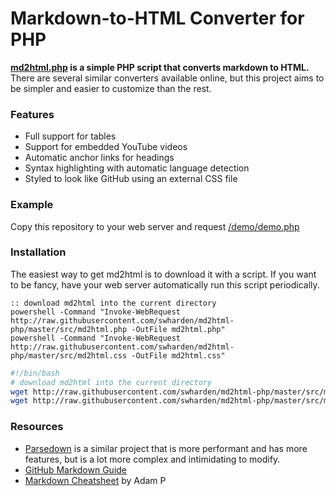 # Markdown-to-HTML Converter for PHP
**[md2html.php](src/md2html.php) is a simple PHP script that converts markdown to HTML.** There are several similar converters available online, but this project aims to be simpler and easier to customize than the rest. 

### Features
* Full support for tables
* Support for embedded YouTube videos
* Automatic anchor links for headings
* Syntax highlighting with automatic language detection
* Styled to look like GitHub using an external CSS file

### Example
Copy this repository to your web server and request [/demo/demo.php](/demo/demo.php)
 
### Installation

The easiest way to get md2html is to download it with a script. If you want to be fancy, have your web server automatically run this script periodically.

```batch
:: download md2html into the current directory
powershell -Command "Invoke-WebRequest http://raw.githubusercontent.com/swharden/md2html-php/master/src/md2html.php -OutFile md2html.php"
powershell -Command "Invoke-WebRequest http://raw.githubusercontent.com/swharden/md2html-php/master/src/md2html.css -OutFile md2html.css"
```

```bash
#!/bin/bash
# download md2html into the current directory
wget http://raw.githubusercontent.com/swharden/md2html-php/master/src/md2html.php;
wget http://raw.githubusercontent.com/swharden/md2html-php/master/src/md2html.css;
```

### Resources
* [Parsedown](https://github.com/erusev/parsedown) is a similar project that is more performant and has more features, but is a lot more complex and intimidating to modify.
* [GitHub Markdown Guide](https://guides.github.com/pdfs/markdown-cheatsheet-online.pdf)
* [Markdown Cheatsheet](https://github.com/adam-p/markdown-here/wiki/Markdown-Cheatsheet) by Adam P